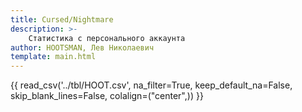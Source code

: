 ```yaml
---
title: Cursed/Nightmare
description: >-
    Статистика с персонального аккаунта
author: HOOTSMAN, Лев Николаевич
template: main.html
---
```


{{ read_csv('../tbl/HOOT.csv', na_filter=True, keep_default_na=False, skip_blank_lines=False, colalign=("center",)) }}
